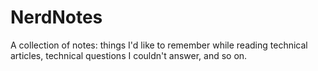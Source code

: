 # NerdNotes
A collection of notes: things I'd like to remember while reading technical articles, technical questions I couldn't answer, and so on.
